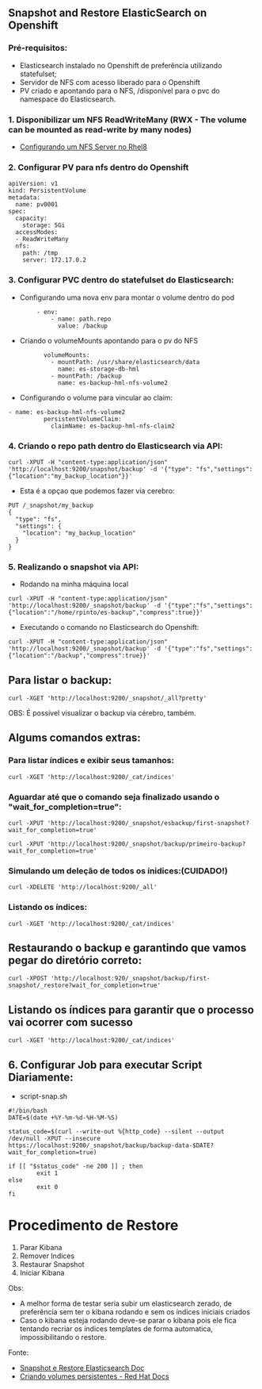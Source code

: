 ## Snapshot and Restore ElasticSearch on Openshift ##

### Pré-requisitos:

* Elasticsearch instalado no Openshift de preferência utilizando statefulset;
* Servidor de NFS com acesso liberado para o Openshift
* PV criado e apontando para o NFS, /disponível para o pvc do namespace do Elasticsearch.


### 1. Disponibilizar um NFS ReadWriteMany (RWX - The volume can be mounted as read-write by many nodes)

- [Configurando um NFS Server no Rhel8](https://access.redhat.com/documentation/pt-br/red_hat_enterprise_linux/8/html/managing_file_systems/nfs-server-configuration_exporting-nfs-shares)

### 2. Configurar PV para nfs dentro do Openshift
```
apiVersion: v1
kind: PersistentVolume
metadata:
  name: pv0001 
spec:
  capacity:
    storage: 5Gi 
  accessModes:
  - ReadWriteMany 
  nfs: 
    path: /tmp 
    server: 172.17.0.2
```

### 3. Configurar PVC dentro do statefulset do Elasticsearch:
* Configurando uma nova env para montar o volume dentro do pod
```
        - env:
            - name: path.repo
              value: /backup
```
* Criando o volumeMounts apontando para o pv do NFS
```
          volumeMounts:
            - mountPath: /usr/share/elasticsearch/data
              name: es-storage-db-hml
            - mountPath: /backup
              name: es-backup-hml-nfs-volume2
```
* Configurando o volume para vincular ao claim:
```
- name: es-backup-hml-nfs-volume2
          persistentVolumeClaim:
            claimName: es-backup-hml-nfs-claim2
```

### 4. Criando o repo path dentro do Elasticsearch via API:
```
curl -XPUT -H "content-type:application/json" 'http://localhost:9200/snapshot/backup' -d '{"type": "fs","settings":{"location":"my_backup_location"}}'
```

* Esta é a opçao que podemos fazer via cerebro:
```
PUT /_snapshot/my_backup
{
  "type": "fs",
  "settings": {
    "location": "my_backup_location"
  }
}
```
### 5. Realizando o snapshot via API:
* Rodando na minha máquina local
```
curl -XPUT -H "content-type:application/json" 'http://localhost:9200/_snapshot/backup' -d '{"type":"fs","settings":{"location":"/home/rpinto/es-backup","compress":true}}'
```
* Executando o comando no Elasticsearch do Openshift:
```
curl -XPUT -H "content-type:application/json" 'http://localhost:9200/_snapshot/backup' -d '{"type":"fs","settings":{"location":"/backup","compress":true}}'
```
## Para listar o backup:
```
curl -XGET 'http://localhost:9200/_snapshot/_all?pretty'
```
OBS: É possível visualizar o backup via cérebro, também.


## Algums comandos extras:
### Para listar índices e exibir seus tamanhos:
```
curl -XGET 'http://localhost:9200/_cat/indices'
```

### Aguardar até que o comando seja finalizado usando o "wait_for_completion=true":
```
curl -XPUT 'http://localhost:9200/_snapshot/esbackup/first-snapshot?wait_for_completion=true'
```
```
curl -XPUT 'http://localhost:9200/_snapshot/backup/primeiro-backup?wait_for_completion=true'
```

### Simulando um deleção de todos os ínidices:(CUIDADO!)
```
curl -XDELETE 'http://localhost:9200/_all'
```

### Listando os índices:
```
curl -XGET 'http://localhost:9200/_cat/indices'
```

## Restaurando o backup e garantindo que vamos pegar do diretório correto:
```
curl -XPOST 'http://localhost:920/_snapshot/backup/first-snapshot/_restore?wait_for_completion=true'
```

## Listando os índices para garantir que o processo vai ocorrer com sucesso
```
curl -XGET 'http://localhost:9200/_cat/indices'
```

## 6. Configurar Job para executar Script Diariamente:

* script-snap.sh

```
#!/bin/bash
DATE=$(date +%Y-%m-%d-%H-%M-%S)

status_code=$(curl --write-out %{http_code} --silent --output /dev/null -XPUT --insecure https://localhost:9200/_snapshot/backup/backup-data-$DATE?wait_for_completion=true)

if [[ "$status_code" -ne 200 ]] ; then
        exit 1
else
        exit 0
fi
```

# Procedimento de Restore

1. Parar Kibana
2. Remover Indices
3. Restaurar Snapshot
4. Iniciar Kibana

Obs: 
* A melhor forma de testar seria subir um elasticsearch zerado, de preferência sem ter o kibana rodando e sem os índices iniciais criados
* Caso o kibana esteja rodando deve-se parar o kibana pois ele fica tentando recriar os índices templates de forma automatica, impossibilitando o restore.

Fonte:
- [Snapshot e Restore Elasticsearch Doc](https://www.elastic.co/guide/en/elasticsearch/reference/6.8/modules-snapshots.html)
- [Criando volumes persistentes - Red Hat Docs](https://docs.openshift.com/enterprise/3.1/install_config/persistent_storage/persistent_storage_nfs.html)